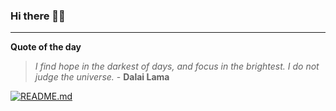 ### Hi there 👋🏻


---

**Quote of the day**

> *I find hope in the darkest of days, and focus in the brightest. I do not judge the universe.* - **Dalai Lama** 

[![README.md](https://github.com/marcolovazzano/marcolovazzano/actions/workflows/readme.yml/badge.svg?branch=main)](https://github.com/marcolovazzano/marcolovazzano/actions/workflows/readme.yml)
